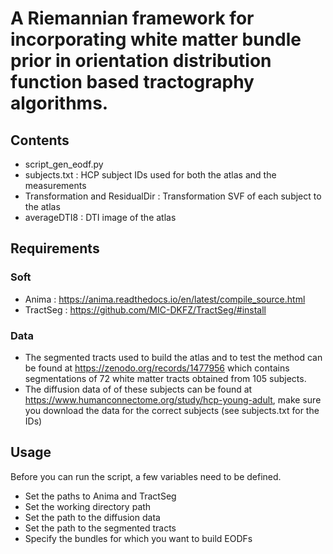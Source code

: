 # A Riemannian framework for incorporating white matter bundle prior in orientation distribution function based tractography algorithms.

## Contents
* script_gen_eodf.py
* subjects.txt : HCP subject IDs used for both the atlas and the measurements
* Transformation and ResidualDir : Transformation SVF of each subject to the atlas
* averageDTI8 : DTI image of the atlas

## Requirements
### Soft
* Anima : https://anima.readthedocs.io/en/latest/compile_source.html
* TractSeg : https://github.com/MIC-DKFZ/TractSeg/#install
### Data
* The segmented tracts used to build the atlas and to test the method can be found at https://zenodo.org/records/1477956 which contains segmentations of 72 white matter tracts obtained from 105 subjects.
* The diffusion data of of these subjects can be found at https://www.humanconnectome.org/study/hcp-young-adult, make sure you download the data for the correct subjects (see subjects.txt for the IDs) 

## Usage
Before you can run the script, a few variables need to be defined.  
* Set the paths to Anima and TractSeg
* Set the working directory path
* Set the path to the diffusion data
* Set the path to the segmented tracts
* Specify the bundles for which you want to build EODFs


